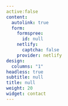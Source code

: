 ```yaml
---
active:false
content:
  autolink: true
  form:
    formspree:
      id: null
    netlify:
      captcha: false
    provider: netlify
design:
  columns: "1"
headless: true
subtitle: null
title: null
weight: 20
widget: contact
---
```

